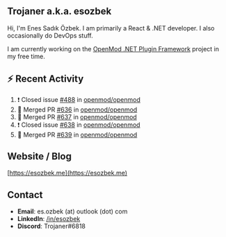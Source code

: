 ##  Trojaner a.k.a. esozbek
Hi, I'm Enes Sadık Özbek. I am primarily a React & .NET developer. I also occasionally do DevOps stuff.

I am currently working on the [OpenMod .NET Plugin Framework](https://github.com/openmod/openmod) project in my free time. 

## :zap: Recent Activity

<!--START_SECTION:activity-->
1. ❗️ Closed issue [#488](https://github.com/openmod/openmod/issues/488) in [openmod/openmod](https://github.com/openmod/openmod)
2. 🎉 Merged PR [#636](https://github.com/openmod/openmod/pull/636) in [openmod/openmod](https://github.com/openmod/openmod)
3. 🎉 Merged PR [#637](https://github.com/openmod/openmod/pull/637) in [openmod/openmod](https://github.com/openmod/openmod)
4. ❗️ Closed issue [#638](https://github.com/openmod/openmod/issues/638) in [openmod/openmod](https://github.com/openmod/openmod)
5. 🎉 Merged PR [#639](https://github.com/openmod/openmod/pull/639) in [openmod/openmod](https://github.com/openmod/openmod)
<!--END_SECTION:activity-->

## Website / Blog
[https://esozbek.me](https://esozbek.me)

## Contact
- **Email**: es.ozbek (at) outlook (dot) com
- **LinkedIn**: [/in/esozbek](https://linkedin.com/in/esozbek)
- **Discord**: Trojaner#6818
